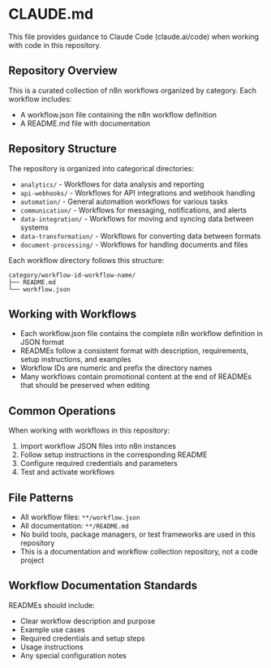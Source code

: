 # CLAUDE.md

This file provides guidance to Claude Code (claude.ai/code) when working with code in this repository.

## Repository Overview

This is a curated collection of n8n workflows organized by category. Each workflow includes:
- A workflow.json file containing the n8n workflow definition
- A README.md file with documentation

## Repository Structure

The repository is organized into categorical directories:
- `analytics/` - Workflows for data analysis and reporting
- `api-webhooks/` - Workflows for API integrations and webhook handling
- `automation/` - General automation workflows for various tasks
- `communication/` - Workflows for messaging, notifications, and alerts
- `data-integration/` - Workflows for moving and syncing data between systems
- `data-transformation/` - Workflows for converting data between formats
- `document-processing/` - Workflows for handling documents and files

Each workflow directory follows this structure:
```
category/workflow-id-workflow-name/
├── README.md
└── workflow.json
```

## Working with Workflows

- Each workflow.json file contains the complete n8n workflow definition in JSON format
- READMEs follow a consistent format with description, requirements, setup instructions, and examples
- Workflow IDs are numeric and prefix the directory names
- Many workflows contain promotional content at the end of READMEs that should be preserved when editing

## Common Operations

When working with workflows in this repository:
1. Import workflow JSON files into n8n instances
2. Follow setup instructions in the corresponding README
3. Configure required credentials and parameters
4. Test and activate workflows

## File Patterns

- All workflow files: `**/workflow.json`
- All documentation: `**/README.md`
- No build tools, package managers, or test frameworks are used in this repository
- This is a documentation and workflow collection repository, not a code project

## Workflow Documentation Standards

READMEs should include:
- Clear workflow description and purpose
- Example use cases
- Required credentials and setup steps
- Usage instructions
- Any special configuration notes